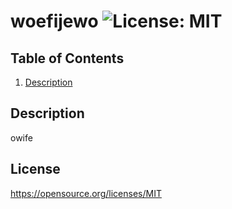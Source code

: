 # woefijewo ![License: MIT](https://img.shields.io/badge/License-MIT-yellow.svg)
  ## Table of Contents
  1. [Description](#description)

  ## Description
  owife

  ## License
  https://opensource.org/licenses/MIT
